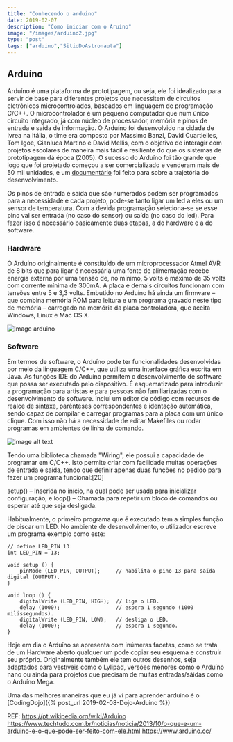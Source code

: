 ```yaml
---
title: "Conhecendo o arduino"
date: 2019-02-07
description: "Como iniciar com o Aruino"
image: "/images/arduino2.jpg"
type: "post"
tags: ["arduino","SitioDoAstronauta"]
---
```


## Arduíno

Arduíno é uma plataforma de prototipagem, ou seja, ele foi idealizado para servir de base para diferentes projetos que necessitem de circuitos eletrônicos microcontrolados, baseados em linguagem de programação C/C++. 
O microcontrolador é um pequeno computador que num único circuito integrado, já com núcleo de processador, memória e pinos de entrada e saída de informação.
O Arduíno foi desenvolvido na cidade de Ivrea na Itália, o time era composto por Massimo Banzi, David Cuartielles, Tom Igoe, Gianluca Martino e David Mellis, com o objetivo de interagir com projetos escolares de maneira mais fácil e resiliente do que os sistemas de prototipagem dá época (2005).
O sucesso do Arduíno foi tão grande que logo que foi projetado começou a ser comercializado e venderam mais de 50 mil unidades, e um [documentário](http://vimeo.com/18539129) foi feito para sobre a trajetória do desenvolvimento.


Os pinos de entrada e saída que são numerados podem ser programados para a necessidade e cada projeto, pode-se tanto ligar um led a eles ou um sensor de temperatura. Com a devida programação seleciona-se se esse pino vai ser entrada (no caso do sensor) ou saída (no caso do led). Para fazer isso é necessário basicamente duas etapas, a do hardware e a do software.

### Hardware

O Arduíno originalmente é constituído de um microprocessador Atmel AVR de 8 bits que para ligar é necessária uma fonte de alimentação recebe energia externa por uma tensão de, no mínimo, 5 volts e máximo de 35 volts com corrente mínima de 300mA. A placa e demais circuitos funcionam com tensões entre 5 e 3,3 volts. Embutido no Arduíno há ainda um firmware – que combina memória ROM para leitura e um programa gravado neste tipo de memória – carregado na memória da placa controladora, que aceita Windows, Linux e Mac OS X.

![image arduino](/images/arduino.jpg)

### Software

Em termos de software, o Arduíno pode ter funcionalidades desenvolvidas por meio da linguagem C/C++, que utiliza uma interface gráfica escrita em Java. As funções IDE do Arduíno permitem o desenvolvimento de software que possa ser executado pelo dispositivo.
É esquematizado para introduzir a programação para artistas e para pessoas não familiarizadas com o desenvolvimento de software. Inclui um editor de código com recursos de realce de sintaxe, parênteses correspondentes e identação automática, sendo capaz de compilar e carregar programas para a placa com um único clique. Com isso não há a necessidade de editar Makefiles ou rodar programas em ambientes de linha de comando.

![image alt text](/images/Arduino_IDE_-_v0011_Alpha.png)

Tendo uma biblioteca chamada "Wiring", ele possui a capacidade de programar em C/C++. Isto permite criar com facilidade muitas operações de entrada e saída, tendo que definir apenas duas funções no pedido para fazer um programa funcional:[20]

setup() – Inserida no início, na qual pode ser usada para inicializar configuração, e
loop() – Chamada para repetir um bloco de comandos ou esperar até que seja desligada.

Habitualmente, o primeiro programa que é executado tem a simples função de piscar um LED. No ambiente de desenvolvimento, o utilizador escreve um programa exemplo como este:


	// define LED_PIN 13
	int LED_PIN = 13;
	
	void setup () {
	    pinMode (LED_PIN, OUTPUT);     // habilita o pino 13 para saída digital (OUTPUT).
	}
	
	void loop () {
	    digitalWrite (LED_PIN, HIGH);  // liga o LED.
	    delay (1000);                  // espera 1 segundo (1000 milissegundos).
	    digitalWrite (LED_PIN, LOW);   // desliga o LED.
	    delay (1000);                  // espera 1 segundo.
	}
	


Hoje em dia o Arduíno se apresenta com inúmeras facetas, como se trata de um Hardware aberto qualquer um pode copiar seu esquema e construir seu próprio. Originalmente também ele tem outros desenhos, seja adaptados para vestíveis como o Lylipad, versões menores como o Arduíno nano ou ainda para projetos que precisam de muitas entradas/sáidas como o Arduíno Mega.

Uma das melhores maneiras que eu já vi para aprender arduino é o [CodingDojo]({% post_url 2019-02-08-Dojo-Arduino %})


REF:
<https://pt.wikipedia.org/wiki/Arduino>
<https://www.techtudo.com.br/noticias/noticia/2013/10/o-que-e-um-arduino-e-o-que-pode-ser-feito-com-ele.html>
<https://www.arduino.cc/>

